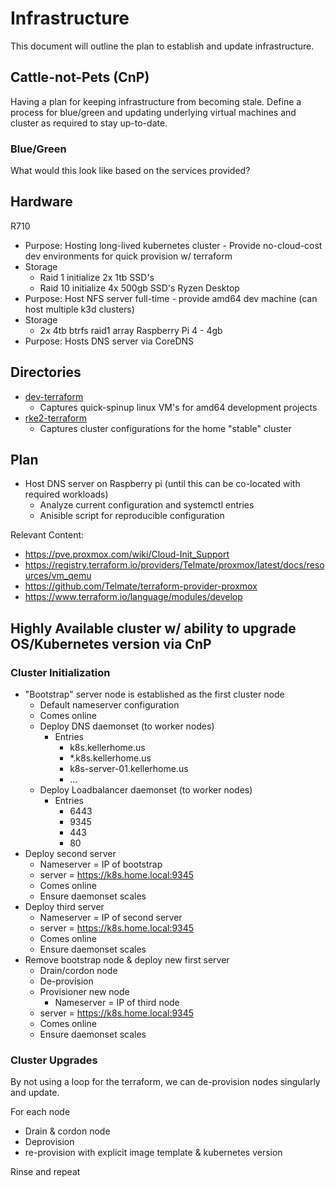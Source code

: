 # Infrastructure

This document will outline the plan to establish and update infrastructure.

## Cattle-not-Pets (CnP)
Having a plan for keeping infrastructure from becoming stale. Define a process for blue/green and updating underlying virtual machines and cluster as required to stay up-to-date.

### Blue/Green
What would this look like based on the services provided?


## Hardware
R710
- Purpose: Hosting long-lived kubernetes cluster - Provide no-cloud-cost dev environments for quick provision w/ terraform
- Storage
    - Raid 1 initialize 2x 1tb SSD's
    - Raid 10 initialize 4x 500gb SSD's
Ryzen Desktop
- Purpose: Host NFS server full-time - provide amd64 dev machine (can host multiple k3d clusters)
- Storage
    - 2x 4tb btrfs raid1 array
Raspberry Pi 4 - 4gb
- Purpose: Hosts DNS server via CoreDNS

## Directories
- [dev-terraform](./dev-terraform/README.md)
    - Captures quick-spinup linux VM's for amd64 development projects
- [rke2-terraform](./rke2-terraform/README.md)
    - Captures cluster configurations for the home "stable" cluster

## Plan
- Host DNS server on Raspberry pi (until this can be co-located with required workloads)
    - Analyze current configuration and systemctl entries
    - Anisible script for reproducible configuration

Relevant Content:
- https://pve.proxmox.com/wiki/Cloud-Init_Support
- https://registry.terraform.io/providers/Telmate/proxmox/latest/docs/resources/vm_qemu
- https://github.com/Telmate/terraform-provider-proxmox
- https://www.terraform.io/language/modules/develop

## Highly Available cluster w/ ability to upgrade OS/Kubernetes version via CnP

### Cluster Initialization

- "Bootstrap" server node is established as the first cluster node
    - Default nameserver configuration
    - Comes online
    - Deploy DNS daemonset (to worker nodes)
        - Entries
            - k8s.kellerhome.us
            - *.k8s.kellerhome.us
            - k8s-server-01.kellerhome.us
            - ...
    - Deploy Loadbalancer daemonset (to worker nodes)
        - Entries
            - 6443
            - 9345
            - 443
            - 80
- Deploy second server
    - Nameserver = IP of bootstrap
    - server = https://k8s.home.local:9345
    - Comes online
    - Ensure daemonset scales
- Deploy third server
    - Nameserver = IP of second server
    - server = https://k8s.home.local:9345
    - Comes online
    - Ensure daemonset scales
- Remove bootstrap node & deploy new first server
    - Drain/cordon node
    - De-provision
    - Provisioner new node
        - Nameserver = IP of third node
    - server = https://k8s.home.local:9345
    - Comes online
    - Ensure daemonset scales

### Cluster Upgrades
By not using a loop for the terraform, we can de-provision nodes singularly and update.

For each node
- Drain & cordon node
- Deprovision
- re-provision with explicit image template & kubernetes version

Rinse and repeat

